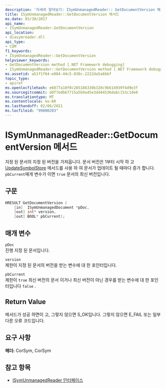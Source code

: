 ```yaml
---
description: '자세히 알아보기: ISymUnmanagedReader:: GetDocumentVersion 메서드'
title: ISymUnmanagedReader::GetDocumentVersion 메서드
ms.date: 03/30/2017
api_name:
- ISymUnmanagedReader.GetDocumentVersion
api_location:
- diasymreader.dll
api_type:
- COM
f1_keywords:
- ISymUnmanagedReader::GetDocumentVersion
helpviewer_keywords:
- GetDocumentVersion method [.NET Framework debugging]
- ISymUnmanagedReader::GetDocumentVersion method [.NET Framework debugging]
ms.assetid: a51f1f64-e084-44c5-830c-2222da5a6bbf
topic_type:
- apiref
ms.openlocfilehash: e6877a10f0c285186330b320c9b614939f4d9e3f
ms.sourcegitcommit: ddf7edb67715a5b9a45e3dd44536dabc153c1de0
ms.translationtype: MT
ms.contentlocale: ko-KR
ms.lasthandoff: 02/06/2021
ms.locfileid: "99800203"
---
```

# <a name="isymunmanagedreadergetdocumentversion-method"></a>ISymUnmanagedReader::GetDocumentVersion 메서드

지정 된 문서의 지정 된 버전을 가져옵니다. 문서 버전은 1부터 시작 하 고 [UpdateSymbolStore](isymunmanagedreader-updatesymbolstore-method.md) 메서드를 사용 하 여 문서가 업데이트 될 때마다 증가 합니다. `pbCurrent`매개 변수가 이면 `true` 문서의 최신 버전입니다.  
  
## <a name="syntax"></a>구문  
  
```cpp  
HRESULT GetDocumentVersion (  
    [in]  ISymUnmanagedDocument *pDoc,  
    [out] int* version,  
    [out] BOOL* pbCurrent);  
```  
  
## <a name="parameters"></a>매개 변수  

 `pDoc`  
 진행 지정 된 문서입니다.  
  
 `version`  
 제한이 지정 된 문서의 버전을 받는 변수에 대 한 포인터입니다.  
  
 `pbCurrent`  
 제한이 `true` 최신 버전의 문서 이거나 최신 버전이 아닌 경우를 받는 변수에 대 한 포인터입니다 `false` .  
  
## <a name="return-value"></a>Return Value  

 메서드가 성공 하면이 고, 그렇지 않으면 S_OK입니다. 그렇지 않으면 E_FAIL 또는 일부 다른 오류 코드입니다.  
  
## <a name="requirements"></a>요구 사항  

 **헤더:** CorSym, CorSym  
  
## <a name="see-also"></a>참고 항목

- [ISymUnmanagedReader 인터페이스](isymunmanagedreader-interface.md)
